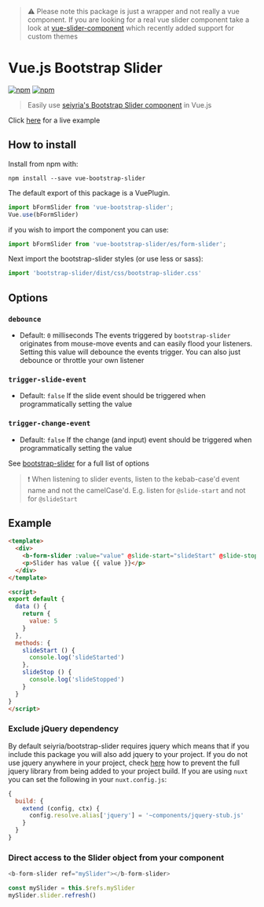 > :warning: Please note this package is just a wrapper and not really a vue component. If you are looking for a real vue slider component take a look at [vue-slider-component](https://github.com/NightCatSama/vue-slider-component) which recently added support for custom themes

# Vue.js Bootstrap Slider
[![npm](https://img.shields.io/npm/dt/vue-bootstrap-slider.svg?style=flat-square)](https://npmjs.com/package/vue-bootstrap-slider)
[![npm](https://img.shields.io/npm/v/vue-bootstrap-slider.svg?style=flat-square)](https://npmjs.com/package/vue-bootstrap-slider)

> Easily use [seiyria's Bootstrap Slider component](https://github.com/seiyria/bootstrap-slider) in Vue.js

Click [here](https://pimlie.github.io/vue-bootstrap-slider/example.html) for a live example

## How to install
Install from npm with:
```
npm install --save vue-bootstrap-slider
```

The default export of this package is a VuePlugin.
```js
import bFormSlider from 'vue-bootstrap-slider';
Vue.use(bFormSlider)
```
if you wish to import the component you can use:
```js
import bFormSlider from 'vue-bootstrap-slider/es/form-slider';
```

Next import the bootstrap-slider styles (or use less or sass):
```js
import 'bootstrap-slider/dist/css/bootstrap-slider.css'
```

## Options

### `debounce`
- Default: `0` milliseconds
The events triggered by `bootstrap-slider` originates from mouse-move events and can easily flood your listeners. Setting this value will debounce the events trigger. You can also just debounce or throttle your own listener

### `trigger-slide-event`
- Default: `false`
If the slide event should be triggered when programmatically setting the value

### `trigger-change-event`
- Default: `false`
If the change (and input) event should be triggered when programmatically setting the value


See [bootstrap-slider](https://github.com/seiyria/bootstrap-slider) for a full list of options

> :exclamation: When listening to slider events, listen to the kebab-case'd event name and not the camelCase'd. E.g. listen for `@slide-start` and not for `@slideStart`


## Example

```html
<template>
  <div>
    <b-form-slider :value="value" @slide-start="slideStart" @slide-stop="slideStop"></b-form-slider>
    <p>Slider has value {{ value }}</p>
  </div>
</template>

<script>
export default {
  data () {
    return {
      value: 5
    }
  },
  methods: {
    slideStart () {
      console.log('slideStarted')
    },
    slideStop () {
      console.log('slideStopped')
    }
  }
}
</script>
```

### Exclude jQuery dependency
By default seiyria/bootstrap-slider requires jquery which means that if you include this package you will also add jquery to your project. If you do not use jquery anywhere in your project, check [here](https://github.com/seiyria/bootstrap-slider#how-do-i-exclude-the-optional-jquery-dependency-from-my-build) how to prevent the full jquery library from being added to your project build.
If you are using `nuxt` you can set the following in your `nuxt.config.js`:
```js
{
  build: {
    extend (config, ctx) {
      config.resolve.alias['jquery'] = '~components/jquery-stub.js'
    }
  }
}
```

### Direct access to the Slider object from your component
```js
<b-form-slider ref="mySlider"></b-form-slider>

const mySlider = this.$refs.mySlider
mySlider.slider.refresh()
```
